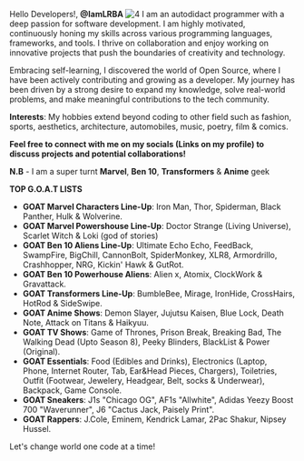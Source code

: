 Hello Developers!, **@IamLRBA**
![4](https://github.com/user-attachments/assets/e3bc621b-1e70-46ee-ad74-48840fb90541)
I am an autodidact programmer with a deep passion for software development. I am highly motivated, continuously honing my skills across various programming languages, frameworks, and tools. I thrive on collaboration and enjoy working on innovative projects that push the boundaries of creativity and technology.

Embracing self-learning, I discovered the world of Open Source, where I have been actively contributing and growing as a developer. My journey has been driven by a strong desire to expand my knowledge, solve real-world problems, and make meaningful contributions to the tech community.


**Interests**: My hobbies extend beyond coding to other field such as fashion, sports, aesthetics, architecture, automobiles, music, poetry, film & comics.

**Feel free to connect with me on my socials (Links on my profile) to discuss projects and potential collaborations!**

**N.B** - I am a super turnt **Marvel**, **Ben 10**, **Transformers** & **Anime** geek

**TOP G.O.A.T LISTS** 
- **GOAT Marvel Characters Line-Up**: Iron Man, Thor, Spiderman, Black Panther, Hulk & Wolverine.
- **GOAT Marvel Powershouse Line-Up**: Doctor Strange (Living Universe), Scarlet Witch & Loki (god of stories)
- **GOAT Ben 10 Aliens Line-Up**: Ultimate Echo Echo, FeedBack, SwampFire, BigChill, CannonBolt, SpiderMonkey, XLR8, Armordrillo, Crashhopper, NRG, Kickin' Hawk & GutRot.
- **GOAT Ben 10 Powerhouse Aliens**: Alien x, Atomix, ClockWork & Gravattack.
- **GOAT Transformers Line-Up**: BumbleBee, Mirage, IronHide, CrossHairs, HotRod & SideSwipe.
- **GOAT Anime Shows**: Demon Slayer, Jujutsu Kaisen, Blue Lock, Death Note, Attack on Titans & Haikyuu.
- **GOAT TV Shows**: Game of Thrones, Prison Break, Breaking Bad, The Walking Dead (Upto Season 8), Peeky Blinders, BlackList & Power (Original).
- **GOAT Essentials**: Food (Edibles and Drinks), Electronics (Laptop, Phone, Internet Router, Tab, Ear&Head Pieces, Chargers), Toiletries, Outfit (Footwear, Jewelery, Headgear, Belt, socks & Underwear), Backpack, Game Console.
- **GOAT Sneakers**: J1s "Chicago OG", AF1s "Allwhite", Adidas Yeezy Boost 700 "Waverunner", J6 "Cactus Jack, Paisely Print".
- **GOAT Rappers**: J.Cole, Eminem, Kendrick Lamar, 2Pac Shakur, Nipsey Hussel.
  
Let's change world one code at a time!
  

<!---
IamLRBA/IamLRBA is a ✨ special ✨ repository because its `README.md` (this file) appears on your GitHub profile.
You can click the Preview link to take a look at your changes.
--->

